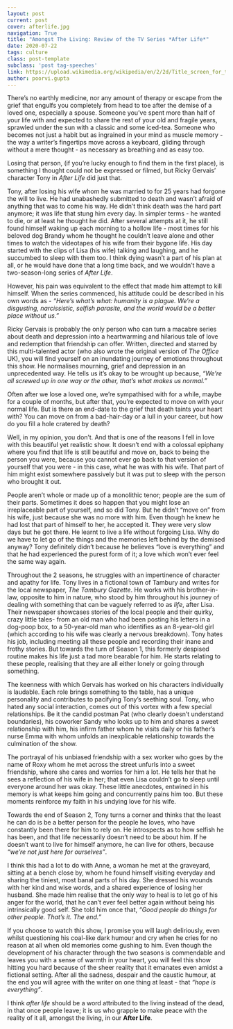```yaml
---
layout: post
current: post
cover: afterlife.jpg
navigation: True
title: "Amongst The Living: Review of the TV Series *After Life*"
date: 2020-07-22
tags: culture
class: post-template
subclass: 'post tag-speeches'
link: https://upload.wikimedia.org/wikipedia/en/2/2d/Title_screen_for_the_Netflix_series%2C_After_Life.png
author: poorvi.gupta
--- 
```

There’s no earthly medicine, nor any amount of therapy or escape from the grief that engulfs you completely from head to toe after the demise of a loved one, especially a spouse. Someone you’ve spent more than half of your life with and expected to share the rest of your old and fragile years, sprawled under the sun with a classic and some iced-tea. Someone who becomes not just a habit but as ingrained in your mind as muscle memory - the way a writer’s fingertips move across a keyboard, gliding through without a mere thought - as necessary as breathing and as easy too.

Losing that person, (if you’re lucky enough to find them in the first place), is something I thought could not be expressed or filmed, but Ricky Gervais’ character Tony in *After Life* did just that.

Tony, after losing his wife whom he was married to for 25 years had forgone the will to live. He had unabashedly submitted to death and wasn’t afraid of anything that was to come his way. He didn’t think death was the hard part anymore; it was life that stung him every day. In simpler terms - he wanted to die, or at least he thought he did. After several attempts at it, he still found himself waking up each morning to a hollow life - most times for his beloved dog Brandy whom he thought he couldn’t leave alone and other times to watch the videotapes of his wife from their bygone life. His day started with the clips of Lisa (his wife) talking and laughing, and he succumbed to sleep with them too. I think dying wasn’t a part of his plan at all, or he would have done that a long time back, and we wouldn’t have a two-season-long series of *After Life*.

However, his pain was equivalent to the effect that made him attempt to kill himself. When the series commenced, his attitude could be described in his own words as - *“Here’s what’s what: humanity is a plague. We’re a disgusting, narcissistic, selfish parasite, and the world would be a better place without us.”*

Ricky Gervais is probably the only person who can turn a macabre series about death and depression into a heartwarming and hilarious tale of love and redemption that friendship can offer. Written, directed and starred by this multi-talented actor (who also wrote the original version of *The Office* UK), you will find yourself on an inundating journey of emotions throughout this show. He normalises mourning, grief and depression in an unprecedented way. He tells us it’s okay to be wrought up because, *“We’re all screwed up in one way or the other, that’s what makes us normal.”*

Often after we lose a loved one, we’re sympathised with for a while, maybe for a couple of months, but after that, you’re expected to move on with your normal life. But is there an end-date to the grief that death taints your heart with? You can move on from a bad-hair-day or a lull in your career, but how do you fill a hole cratered by death?

Well, in my opinion, you don’t. And that is one of the reasons I fell in love with this beautiful yet realistic show. It doesn’t end with a colossal epiphany where you find that life is still beautiful and move on, back to being the person you were, because you cannot ever go back to that version of yourself that you were - in this case, what he was with his wife. That part of him might exist somewhere passively but it was put to sleep with the person who brought it out.

People aren’t whole or made up of a monolithic tenor; people are the sum of their parts. Sometimes it does so happen that you might lose an irreplaceable part of yourself, and so did Tony. But he didn’t “move on” from his wife, just because she was no more with him. Even though he knew he had lost that part of himself to her, he accepted it. They were very slow days but he got there. He learnt to live a life without forgoing Lisa. Why do we have to let go of the things and the memories left behind by the demised anyway? Tony definitely didn’t because he believes “love is everything”  and that he had experienced the purest form of it; a love which won’t ever feel the same way again.

Throughout the 2 seasons, he struggles with an impertinence of character and apathy for life. Tony lives in a fictional town of Tambury and writes for the local newspaper, *The Tambury Gazette*. He works with his brother-in-law, opposite to him in nature, who stood by him throughout his journey of dealing with something that can be vaguely referred to as *life*, after Lisa. Their newspaper showcases stories of the local people and their quirky, crazy little tales- from an old man who had been posting his letters in a dog-poop box, to a 50-year-old man who identifies as an 8-year-old girl (which according to his wife was clearly a nervous breakdown). Tony hates his job, including meeting all these people and recording their inane and frothy stories. But towards the turn of Season 1, this formerly despised routine makes his life just a tad more bearable for him. He starts relating to these people, realising that they are all either lonely or going through something.

The keenness with which Gervais has worked on his characters individually is laudable. Each role brings something to the table, has a unique personality and contributes to pacifying Tony’s seething soul. Tony, who hated any social interaction, comes out of this vortex with a few special relationships. Be it the candid postman Pat (who clearly doesn’t understand boundaries), his coworker Sandy who looks up to him and shares a sweet relationship with him, his infirm father whom he visits daily or his father’s nurse Emma with whom unfolds an inexplicable relationship towards the culmination of the show.

The portrayal of his unbiased friendship with a sex worker who goes by the name of Roxy whom he met across the street unfurls into a sweet friendship, where she cares and worries for him a lot. He tells her that he sees a reflection of his wife in her; that even Lisa couldn’t go to sleep until everyone around her was okay. These little anecdotes, entwined in his memory is what keeps him going and concurrently pains him too. But these moments reinforce my faith in his undying love for his wife.

Towards the end of Season 2, Tony turns a corner and thinks that the least he can do is be a better person for the people he loves, who have constantly been there for him to rely on. He introspects as to how selfish he has been, and that life necessarily doesn’t need to be about him. If he doesn’t want to live for himself anymore, he can live for others, because *“we’re not just here for ourselves”*.

I think this had a lot to do with Anne, a woman he met at the graveyard, sitting at a bench close by, whom he found himself visiting everyday and sharing the tiniest, most banal parts of his day. She dressed his wounds with her kind and wise words, and a shared experience of losing her husband. She made him realise that the only way to heal is to let go of his anger for the world, that he can’t ever feel better again without being his intrinsically good self. She told him once that, *“Good people do things for other people. That’s it. The end.”*

If you choose to watch this show, I promise you will laugh deliriously, even whilst questioning his coal-like dark humour and cry when he cries for no reason at all when old memories come gushing to him. Even though the development of his character through the two seasons is commendable and leaves you with a sense of warmth in your heart, you will feel this show hitting you hard because of the sheer reality that it emanates even amidst a fictional setting. After all the sadness, despair and the caustic humour, at the end you will agree with the writer on one thing at least - that *“hope is everything”*.

I think *after life* should be a word attributed to the living instead of the dead, in that once people leave; it is us who grapple to make peace with the reality of it all, amongst the living, in our **After Life**.
